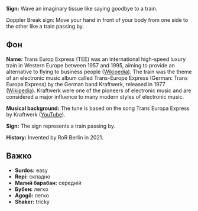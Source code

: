 **Sign:** Wave an imaginary tissue like saying goodbye to a train.

Doppler Break sign: Move your hand in front of your body from one side to the
other like a train passing by.

## Фон

**Name:** Trans Europ Express (TEE) was an international high-speed luxury train
in Western Europe between 1957 and 1995, aiming to provide an alternative to
flying to business people
([Wikipedia](https://en.wikipedia.org/wiki/Trans_Europ_Express)). The train was
the theme of an electronic music album called Trans-Europe Express (German:
Trans Europa Express) by the German band Kraftwerk, released in 1977
([Wikipedia](https://en.wikipedia.org/wiki/Trans-Europe_Express_(album))).
Kraftwerk were one of the pioneers of electronic music and are considered a
major influence to many modern styles of electronic music.

**Musical background:** The tune is based on the song Trans Europa Express by
Kraftwerk ([YouTube](https://www.youtube.com/watch?v=XMVokT5e0zs)).

**Sign:** The sign represents a train passing by.

**History:** Invented by RoR Berlin in 2021.

## Важко

* **Surdos:** easy
* **Repi:** складно
* **Малий барабан:** середній
* **Бубен:** легко
* **Agogô:** легко
* **Shaker:** tricky

